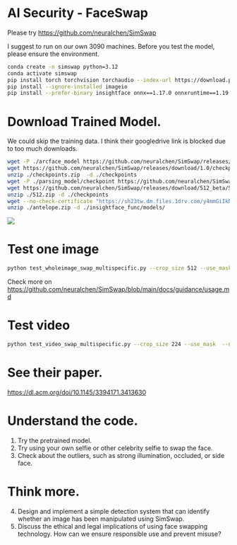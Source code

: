 # AI Security - FaceSwap

Please try https://github.com/neuralchen/SimSwap 

I suggest to run on our own 3090 machines. Before you test the model, please ensure the environment. 

```bash
conda create -n simswap python=3.12
conda activate simswap
pip install torch torchvision torchaudio --index-url https://download.pytorch.org/whl/cu121
pip install --ignore-installed imageio
pip install --prefer-binary insightface onnx==1.17.0 onnxruntime==1.19.2 moviepy==1.0.3 
```

# Download Trained Model. 
We could skip the training data. I think their googledrive link is blocked due to too much downloads.
```bash
wget -P ./arcface_model https://github.com/neuralchen/SimSwap/releases/download/1.0/arcface_checkpoint.tar
wget https://github.com/neuralchen/SimSwap/releases/download/1.0/checkpoints.zip
unzip ./checkpoints.zip  -d ./checkpoints
wget -P ./parsing_model/checkpoint https://github.com/neuralchen/SimSwap/releases/download/1.0/79999_iter.pth
wget https://github.com/neuralchen/SimSwap/releases/download/512_beta/512.zip
unzip ./512.zip -d ./checkpoints
wget --no-check-certificate "https://sh23tw.dm.files.1drv.com/y4mmGiIkNVigkSwOKDcV3nwMJulRGhbtHdkheehR5TArc52UjudUYNXAEvKCii2O5LAmzGCGK6IfleocxuDeoKxDZkNzDRSt4ZUlEt8GlSOpCXAFEkBwaZimtWGDRbpIGpb_pz9Nq5jATBQpezBS6G_UtspWTkgrXHHxhviV2nWy8APPx134zOZrUIbkSF6xnsqzs3uZ_SEX_m9Rey0ykpx9w" -O antelope.zip
unzip ./antelope.zip -d ./insightface_func/models/
```

![](https://github.com/neuralchen/SimSwap/raw/main/docs/img/multi_face_comparison.png)

# Test one image 
```bash
python test_wholeimage_swap_multispecific.py --crop_size 512 --use_mask  --name people --Arc_path arcface_model/arcface_checkpoint.tar --pic_b_path ./demo_file/multi_people.jpg --output_path ./output/ --multisepcific_dir ./demo_file/multispecific
```
Check more on https://github.com/neuralchen/SimSwap/blob/main/docs/guidance/usage.md 


# Test video
```bash
python test_video_swap_multispecific.py --crop_size 224 --use_mask  --name people --Arc_path arcface_model/arcface_checkpoint.tar --video_path ./demo_file/multi_people_1080p.mp4 --output_path ./output/multi_test_multispecific.mp4 --temp_path ./temp_results --multisepcific_dir ./demo_file/multispecific 
```


# See their paper. 
https://dl.acm.org/doi/10.1145/3394171.3413630 

# Understand the code.
1. Try the pretrained model.
2. Try using your own selfie or other celebrity selfie to swap the face.
3. Check about the outliers, such as strong illumination, occluded, or side face.

# Think more.
4. Design and implement a simple detection system that can identify whether an image has been manipulated using SimSwap. 
5. Discuss the ethical and legal implications of using face swapping technology. How can we ensure responsible use and prevent misuse?
